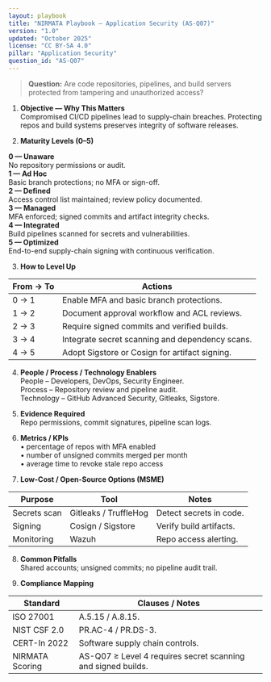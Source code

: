 ```yaml
---
layout: playbook
title: "NIRMATA Playbook — Application Security (AS-Q07)"
version: "1.0"
updated: "October 2025"
license: "CC BY-SA 4.0"
pillar: "Application Security"
question_id: "AS-Q07"
---
```


> **Question:** Are code repositories, pipelines, and build servers protected from tampering and unauthorized access?

1. **Objective — Why This Matters**  
Compromised CI/CD pipelines lead to supply-chain breaches. Protecting repos and build systems preserves integrity of software releases.

2. **Maturity Levels (0–5)**
<div class="levels-grid">
  <div class="level level-0"><strong>0 — Unaware</strong><br>No repository permissions or audit. </div>
  <div class="level level-1"><strong>1 — Ad Hoc</strong><br>Basic branch protections; no MFA or sign-off. </div>
  <div class="level level-2"><strong>2 — Defined</strong><br>Access control list maintained; review policy documented. </div>
  <div class="level level-3"><strong>3 — Managed</strong><br>MFA enforced; signed commits and artifact integrity checks. </div>
  <div class="level level-4"><strong>4 — Integrated</strong><br>Build pipelines scanned for secrets and vulnerabilities. </div>
  <div class="level level-5"><strong>5 — Optimized</strong><br>End-to-end supply-chain signing with continuous verification. </div>
</div>

3. **How to Level Up**

| From → To | Actions |
|---|---|
| 0 → 1 | Enable MFA and basic branch protections. |
| 1 → 2 | Document approval workflow and ACL reviews. |
| 2 → 3 | Require signed commits and verified builds. |
| 3 → 4 | Integrate secret scanning and dependency scans. |
| 4 → 5 | Adopt Sigstore or Cosign for artifact signing. |

4. **People / Process / Technology Enablers**  
People – Developers, DevOps, Security Engineer.  
Process – Repository review and pipeline audit.  
Technology – GitHub Advanced Security, Gitleaks, Sigstore.

5. **Evidence Required**  
Repo permissions, commit signatures, pipeline scan logs.

6. **Metrics / KPIs**  
• percentage of repos with MFA enabled  
• number of unsigned commits merged per month  
• average time to revoke stale repo access  

7. **Low-Cost / Open-Source Options (MSME)**  

| Purpose | Tool | Notes |
|---|---|---|
| Secrets scan | Gitleaks / TruffleHog | Detect secrets in code. |
| Signing | Cosign / Sigstore | Verify build artifacts. |
| Monitoring | Wazuh | Repo access alerting. |

8. **Common Pitfalls**  
Shared accounts; unsigned commits; no pipeline audit trail.

9. **Compliance Mapping**

| Standard | Clauses / Notes |
|---|---|
| ISO 27001 | A.5.15 / A.8.15. |
| NIST CSF 2.0 | PR.AC-4 / PR.DS-3. |
| CERT-In 2022 | Software supply chain controls. |
| NIRMATA Scoring | AS-Q07 ≥ Level 4 requires secret scanning and signed builds. |

